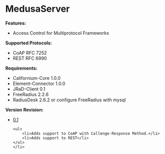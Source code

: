 # <strong>MedusaServer</strong>

<p><strong>Features:</strong></p>

<ul>
	<li>Access Control for Multiprotocol Frameworks</li>
</ul>

<p><strong>Supported Protocols:</strong></p>

<ul>
	<li>CoAP RFC 7252</li>
	<li>REST RFC 6990</li>
</ul>

<p><strong>Requirements:</strong></p>

<ul>
	<li>Californium-Core&nbsp;1.0.0</li>
	<li>Element-Connector&nbsp;1.0.0</li>
	<li>JRaD-Client&nbsp;0.1</li>
	<li>FreeRadius 2.2.6</li>
	<li>RadiusDesk 2.6.2 or configure FreeRadius with mysql</li>
</ul>

<p><strong>Version Revision:</strong></p>

<ul>
	<li><u>0.1</u>

	<ul>
		<li>Adds support to CoAP with Callenge-Response Method.</li>
		<li>Adds support to REST</li>
	</ul>
	</li>
</ul>
